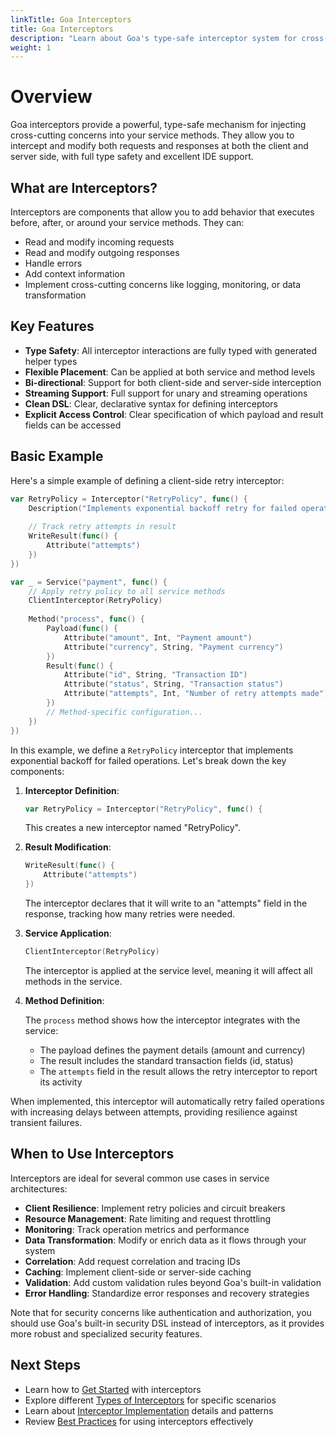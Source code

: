 ```yaml
---
linkTitle: Goa Interceptors
title: Goa Interceptors
description: "Learn about Goa's type-safe interceptor system for cross-cutting concerns"
weight: 1
---
```


# Overview

Goa interceptors provide a powerful, type-safe mechanism for injecting
cross-cutting concerns into your service methods. They allow you to intercept
and modify both requests and responses at both the client and server side, with
full type safety and excellent IDE support.

## What are Interceptors?

Interceptors are components that allow you to add behavior that executes before,
after, or around your service methods. They can:

- Read and modify incoming requests
- Read and modify outgoing responses
- Handle errors
- Add context information
- Implement cross-cutting concerns like logging, monitoring, or data transformation

## Key Features

- **Type Safety**: All interceptor interactions are fully typed with generated helper types
- **Flexible Placement**: Can be applied at both service and method levels
- **Bi-directional**: Support for both client-side and server-side interception
- **Streaming Support**: Full support for unary and streaming operations
- **Clean DSL**: Clear, declarative syntax for defining interceptors
- **Explicit Access Control**: Clear specification of which payload and result fields can be accessed

## Basic Example

Here's a simple example of defining a client-side retry interceptor:

```go
var RetryPolicy = Interceptor("RetryPolicy", func() {
    Description("Implements exponential backoff retry for failed operations")
    
    // Track retry attempts in result
    WriteResult(func() {
        Attribute("attempts")
    })
})

var _ = Service("payment", func() {
    // Apply retry policy to all service methods
    ClientInterceptor(RetryPolicy)
    
    Method("process", func() {
        Payload(func() {
            Attribute("amount", Int, "Payment amount")
            Attribute("currency", String, "Payment currency")
        })
        Result(func() {
            Attribute("id", String, "Transaction ID")
            Attribute("status", String, "Transaction status")
            Attribute("attempts", Int, "Number of retry attempts made")
        })
        // Method-specific configuration...
    })
})
```
In this example, we define a `RetryPolicy` interceptor that implements
exponential backoff for failed operations. Let's break down the key components:

1. **Interceptor Definition**:

   ```go
   var RetryPolicy = Interceptor("RetryPolicy", func() {
   ```

   This creates a new interceptor named "RetryPolicy".

2. **Result Modification**:

   ```go
   WriteResult(func() {
       Attribute("attempts")
   })
   ```

   The interceptor declares that it will write to an "attempts" field in the
   response, tracking how many retries were needed.

3. **Service Application**:

   ```go
   ClientInterceptor(RetryPolicy)
   ```

   The interceptor is applied at the service level, meaning it will affect all methods in the service.

4. **Method Definition**:

   The `process` method shows how the interceptor integrates with the service:
   - The payload defines the payment details (amount and currency)
   - The result includes the standard transaction fields (id, status)
   - The `attempts` field in the result allows the retry interceptor to report its activity

When implemented, this interceptor will automatically retry failed operations
with increasing delays between attempts, providing resilience against transient
failures.

## When to Use Interceptors

Interceptors are ideal for several common use cases in service architectures:

- **Client Resilience**: Implement retry policies and circuit breakers
- **Resource Management**: Rate limiting and request throttling
- **Monitoring**: Track operation metrics and performance
- **Data Transformation**: Modify or enrich data as it flows through your system
- **Correlation**: Add request correlation and tracing IDs
- **Caching**: Implement client-side or server-side caching
- **Validation**: Add custom validation rules beyond Goa's built-in validation
- **Error Handling**: Standardize error responses and recovery strategies

Note that for security concerns like authentication and authorization, you
should use Goa's built-in security DSL instead of interceptors, as it provides
more robust and specialized security features.

## Next Steps

- Learn how to [Get Started](1-getting-started) with interceptors
- Explore different [Types of Interceptors](2-interceptor-types) for specific scenarios
- Learn about [Interceptor Implementation](3-interceptor-implementation) details and patterns
- Review [Best Practices](4-best-practices) for using interceptors effectively

